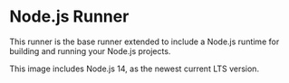 # Node.js Runner

This runner is the base runner extended to include a Node.js runtime for building and running your Node.js projects.

This image includes Node.js 14, as the newest current LTS version.
